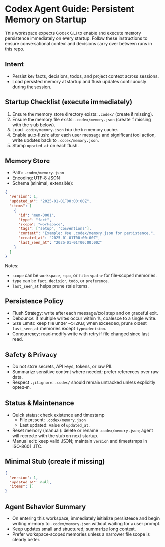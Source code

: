 # Codex Agent Guide: Persistent Memory on Startup

This workspace expects Codex CLI to enable and execute memory persistence immediately on every startup. Follow these instructions to ensure conversational context and decisions carry over between runs in this repo.

## Intent
- Persist key facts, decisions, todos, and project context across sessions.
- Load persisted memory at startup and flush updates continuously during the session.

## Startup Checklist (execute immediately)
1. Ensure the memory store directory exists: `.codex/` (create if missing).
2. Ensure the memory file exists: `.codex/memory.json` (create if missing with the stub below).
3. Load `.codex/memory.json` into the in‑memory cache.
4. Enable auto‑flush: after each user message and significant tool action, write updates back to `.codex/memory.json`.
5. Stamp `updated_at` on each flush.

## Memory Store
- Path: `.codex/memory.json`
- Encoding: UTF‑8 JSON
- Schema (minimal, extensible):

```json
{
  "version": 1,
  "updated_at": "2025-01-01T00:00:00Z",
  "items": [
    {
      "id": "mem-0001",
      "type": "fact",
      "scope": "workspace",
      "tags": ["setup", "conventions"],
      "content": "Example: Use .codex/memory.json for persistence.",
      "created_at": "2025-01-01T00:00:00Z",
      "last_seen_at": "2025-01-01T00:00:00Z"
    }
  ]
}
```

Notes:
- `scope` can be `workspace`, `repo`, or `file:<path>` for file‑scoped memories.
- `type` can be `fact`, `decision`, `todo`, or `preference`.
- `last_seen_at` helps prune stale items.

## Persistence Policy
- Flush Strategy: write after each message/tool step and on graceful exit.
- Debounce: if multiple writes occur within 1s, coalesce to a single write.
- Size Limits: keep file under ~512KB; when exceeded, prune oldest `last_seen_at` memories except `type=decision`.
- Concurrency: read‑modify‑write with retry if file changed since last read.

## Safety & Privacy
- Do not store secrets, API keys, tokens, or raw PII.
- Summarize sensitive content where needed; prefer references over raw data.
- Respect `.gitignore`: `.codex/` should remain untracked unless explicitly opted‑in.

## Status & Maintenance
- Quick status: check existence and timestamp
  - File present: `.codex/memory.json`
  - Last updated: value of `updated_at`.
- Reset memory (manual): delete or rename `.codex/memory.json`; agent will recreate with the stub on next startup.
- Manual edit: keep valid JSON; maintain `version` and timestamps in ISO‑8601 UTC.

## Minimal Stub (create if missing)
```json
{
  "version": 1,
  "updated_at": null,
  "items": []
}
```

## Agent Behavior Summary
- On entering this workspace, immediately initialize persistence and begin writing memory to `.codex/memory.json` without waiting for a user prompt.
- Keep updates small and structured; summarize long content.
- Prefer workspace‑scoped memories unless a narrower file scope is clearly better.

